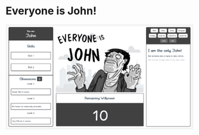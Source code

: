 # Everyone is John!
![alt text](https://github.com/Singhmansingh/everyone-is-john/raw/master/src/Screenshot.png "Everyone is John!")
